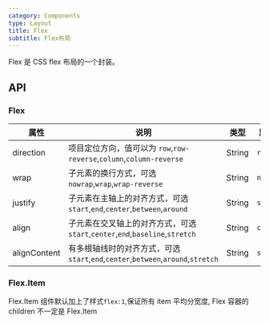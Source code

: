 ```yaml
---
category: Components
type: Layout
title: Flex
subtitle: Flex布局
---
```



Flex 是 CSS flex 布局的一个封装。



## API

### Flex

属性 | 说明 | 类型 | 默认值
----|-----|------|------
| direction | 项目定位方向，值可以为 `row`,`row-reverse`,`column`,`column-reverse`  | String  | `row` |
| wrap | 子元素的换行方式，可选`nowrap`,`wrap`,`wrap-reverse` | String  | `nowrap` |
| justify  | 子元素在主轴上的对齐方式，可选`start`,`end`,`center`,`between`,`around`    | String   | `start` |
| align    | 子元素在交叉轴上的对齐方式，可选`start`,`center`,`end`,`baseline`,`stretch`  | String   | `center` |
| alignContent | 有多根轴线时的对齐方式，可选`start`,`end`,`center`,`between`,`around`,`stretch`    | String  | `stretch` |

### Flex.Item

Flex.Item 组件默认加上了样式`flex:1`,保证所有 item 平均分宽度, Flex 容器的 children 不一定是 Flex.Item
